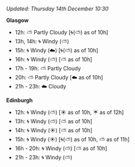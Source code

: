 *Updated: Thursday 14th December 10:30*

**Glasgow**

* 12h: :partly_sunny: Partly Cloudy [:cyclone:(:partly_sunny:) as of 10h]
* 13h, 14h: :cyclone: Windy (:partly_sunny:)
* 15h: :cyclone: Windy (:cloud:) [:cyclone:(:partly_sunny:) as of 10h]
* 16h: :cyclone: Windy (:partly_sunny:) [:partly_sunny: as of 10h]
* 17h - 19h: :partly_sunny: Partly Cloudy
* 20h: :partly_sunny: Partly Cloudy [:cloud: as of 10h]
* 21h - 23h: :cloud: Cloudy

**Edinburgh**

* 12h: :cyclone: Windy (:partly_sunny:) [:sunny: as of 10h, :umbrella: as of 12h]
* 13h: :cyclone: Windy (:partly_sunny:) [:partly_sunny: as of 10h]
* 14h: :cyclone: Windy (:sunny:) [:partly_sunny: as of 10h]
* 15h: :cyclone: Windy (:sunny:) [:cyclone:(:partly_sunny:) as of 10h, :partly_sunny: as of 11h]
* 16h - 20h: :cyclone: Windy (:partly_sunny:) [:partly_sunny: as of 10h]
* 21h - 23h: :cyclone: Windy (:partly_sunny:)
